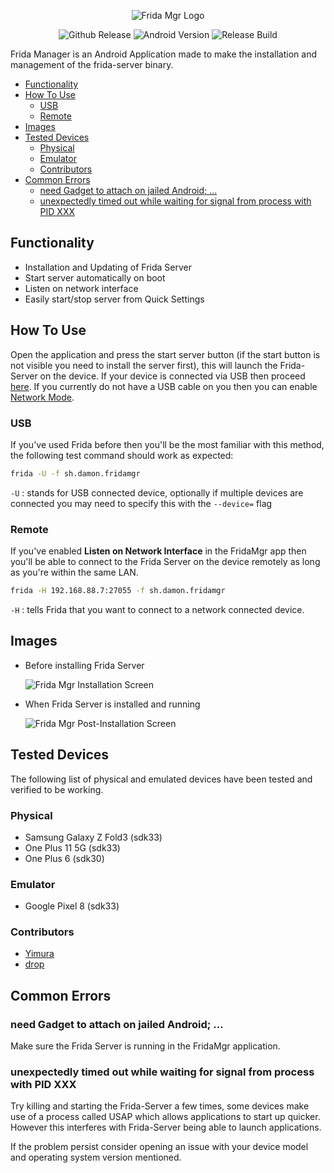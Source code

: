 <p align="center">
  <img align="center" src="app/src/main/res/mipmap-xxxhdpi/ic_launcher.webp" alt="Frida Mgr Logo"/>
</p>

<p align="center">
  <img alt="Github Release" src="https://img.shields.io/github/v/release/Yimura/FridaMgr">
  <img alt="Android Version" src="https://img.shields.io/badge/Android_Version-10%2B-blue?logo=android">
  <img alt="Release Build" src="https://github.com/Yimura/FridaMgr/actions/workflows/release.yml/badge.svg">
</p>

Frida Manager is an Android Application made to make the installation and management of the frida-server binary.

- [Functionality](#functionality)
- [How To Use](#how-to-use)
  - [USB](#usb)
  - [Remote](#remote)
- [Images](#images)
- [Tested Devices](#tested-devices)
  - [Physical](#physical)
  - [Emulator](#emulator)
  - [Contributors](#contributors)
- [Common Errors](#common-errors)
  - [need Gadget to attach on jailed Android; ...](#need-gadget-to-attach-on-jailed-android-)
  - [unexpectedly timed out while waiting for signal from process with PID XXX](#unexpectedly-timed-out-while-waiting-for-signal-from-process-with-pid-xxx)

## Functionality

- Installation and Updating of Frida Server
- Start server automatically on boot
- Listen on network interface
- Easily start/stop server from Quick Settings

## How To Use

Open the application and press the start server button (if the start button is not visible you need to install the server first), this will launch the Frida-Server on the device.
If your device is connected via USB then proceed [here](#usb). If you currently do not have a USB cable on you then you can enable [Network Mode](#remote).

### USB

If you've used Frida before then you'll be the most familiar with this method, the following test command should work as expected:

```bash
frida -U -f sh.damon.fridamgr
```

`-U` : stands for USB connected device, optionally if multiple devices are connected you may need to specify this with the `--device=` flag

### Remote

If you've enabled **Listen on Network Interface** in the FridaMgr app then you'll be able to connect to the Frida Server on the device remotely as long as you're within the same LAN.

```bash
frida -H 192.168.88.7:27055 -f sh.damon.fridamgr
```

`-H` : tells Frida that you want to connect to a network connected device.

## Images

- Before installing Frida Server

  ![Frida Mgr Installation Screen](docs/imgs/install_screen.png)

- When Frida Server is installed and running

  ![Frida Mgr Post-Installation Screen](docs/imgs/post_install_screen.png)

## Tested Devices

The following list of physical and emulated devices have been tested and verified to be working.

### Physical

- Samsung Galaxy Z Fold3 (sdk33)
- One Plus 11 5G (sdk33)
- One Plus 6 (sdk30)

### Emulator

- Google Pixel 8 (sdk33)

### Contributors

- [Yimura](https://x.com/Yimura9)
- [drop](https://x.com/dropn0w)

## Common Errors

### need Gadget to attach on jailed Android; ...

Make sure the Frida Server is running in the FridaMgr application.

### unexpectedly timed out while waiting for signal from process with PID XXX

Try killing and starting the Frida-Server a few times, some devices make use of a process called USAP which allows applications to start up quicker.
However this interferes with Frida-Server being able to launch applications.

If the problem persist consider opening an issue with your device model and operating system version mentioned.
